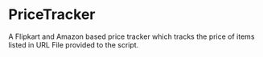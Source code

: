 # PriceTracker
A Flipkart and Amazon based price tracker which tracks the price of items listed in URL File provided to the script.
